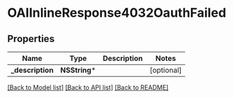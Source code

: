 # OAIInlineResponse4032OauthFailed

## Properties
Name | Type | Description | Notes
------------ | ------------- | ------------- | -------------
**_description** | **NSString*** |  | [optional] 

[[Back to Model list]](../README.md#documentation-for-models) [[Back to API list]](../README.md#documentation-for-api-endpoints) [[Back to README]](../README.md)


